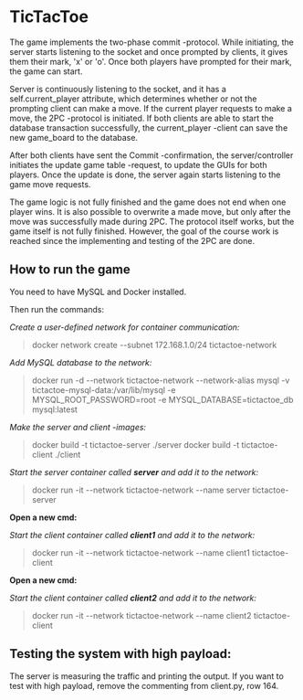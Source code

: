 # TicTacToe

The game implements the two-phase commit -protocol. While initiating, the server starts listening to the socket and once prompted by clients, 
it gives them their mark, 'x' or 'o'. Once both players have prompted for their mark, the game can start.

Server is continuously listening to the socket, and it has a self.current_player attribute, which determines whether or not the
prompting client can make a move. If the current player requests to make a move, the 2PC -protocol is initiated. If both clients are
able to start the database transaction successfully, the current_player -client can save the new game_board to the database.

After both clients have sent the Commit -confirmation, the server/controller initiates the update game table -request, to update
the GUIs for both players. Once the update is done, the server again starts listening to the game move requests.

The game logic is not fully finished and the game does not end when one player wins. It is also possible to overwrite a made move,
but only after the move was successfully made during 2PC. The protocol itself works, but the game itself is not fully finished.
However, the goal of the course work is reached since the implementing and testing of the 2PC are done.

## How to run the game

You need to have MySQL and Docker installed.

Then run the commands:

*Create a user-defined network for container communication:*
> docker network create --subnet 172.168.1.0/24 tictactoe-network

*Add MySQL database to the network:*
> docker run -d --network tictactoe-network --network-alias mysql -v tictactoe-mysql-data:/var/lib/mysql -e MYSQL_ROOT_PASSWORD=root -e MYSQL_DATABASE=tictactoe_db mysql:latest

*Make the server and client -images:*
> docker build -t tictactoe-server ./server
> docker build -t tictactoe-client ./client

*Start the server container called **server** and add it to the network:*
> docker run -it --network tictactoe-network --name server tictactoe-server

**Open a new cmd:**

*Start the client container called **client1** and add it to the network:*
> docker run -it --network tictactoe-network --name client1 tictactoe-client

**Open a new cmd:**

*Start the client container called **client2** and add it to the network:*
> docker run -it --network tictactoe-network --name client2 tictactoe-client

## Testing the system with high payload:

The server is measuring the traffic and printing the output.
If you want to test with high payload, remove the commenting
from client.py, row 164.